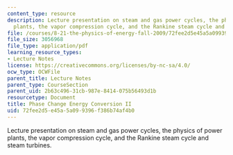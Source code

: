 ```yaml
---
content_type: resource
description: Lecture presentation on steam and gas power cycles, the physics of power
  plants, the vapor compression cycle, and the Rankine steam cycle and steam turbines.
file: /courses/8-21-the-physics-of-energy-fall-2009/72fee2d5e45a5a099396f386b74af4b0_MIT8_21s09_lec12.pdf
file_size: 3056968
file_type: application/pdf
learning_resource_types:
- Lecture Notes
license: https://creativecommons.org/licenses/by-nc-sa/4.0/
ocw_type: OCWFile
parent_title: Lecture Notes
parent_type: CourseSection
parent_uid: 2b63c496-31cb-987e-8414-075b56493d1b
resourcetype: Document
title: Phase Change Energy Conversion II
uid: 72fee2d5-e45a-5a09-9396-f386b74af4b0
---
```

Lecture presentation on steam and gas power cycles, the physics of power plants, the vapor compression cycle, and the Rankine steam cycle and steam turbines.